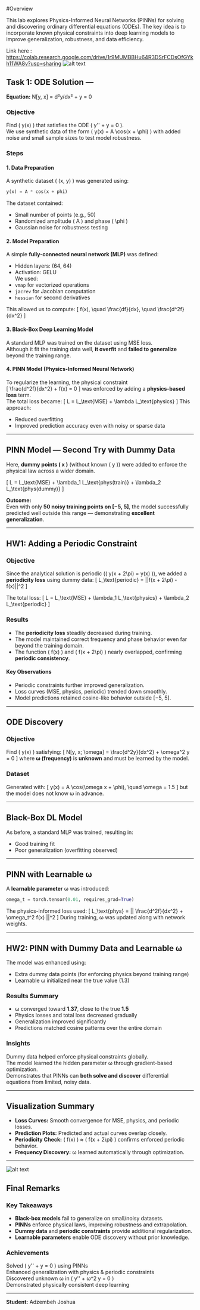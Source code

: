 #Overview

This lab explores Physics-Informed Neural Networks (PINNs) for solving and discovering ordinary differential equations (ODEs).
The key idea is to incorporate known physical constraints into deep learning models to improve generalization, robustness, and data efficiency.

Link here : https://colab.research.google.com/drive/1r9MUMBBHu64R3DSrFCDsOfGYkh11WA8v?usp=sharing
![alt text]({D29493A3-0BCA-4F47-A1DB-B65E120013BB}.png)
## Task 1: ODE Solution — 

**Equation:** N[y, x] = d²y/dx² + y = 0

### Objective  
Find \( y(x) \) that satisfies the ODE \( y'' + y = 0 \).  
We use synthetic data of the form \( y(x) = A \cos(x + \phi) \) with added noise and small sample sizes to test model robustness.  

### Steps  

#### 1. **Data Preparation**  
A synthetic dataset \( (x, y) \) was generated using:
```python
y(x) = A * cos(x + phi)
```
The dataset contained:
- Small number of points (e.g., 50)
- Randomized amplitude \( A \) and phase \( \phi \)
- Gaussian noise for robustness testing  

#### 2. **Model Preparation**  
A simple **fully-connected neural network (MLP)** was defined:
- Hidden layers: (64, 64)
- Activation: GELU  
We used:
- `vmap` for vectorized operations  
- `jacrev` for Jacobian computation  
- `hessian` for second derivatives  

This allowed us to compute:
\[
f(x), \quad \frac{df}{dx}, \quad \frac{d^2f}{dx^2}
\]

#### 3. **Black-Box Deep Learning Model**  
A standard MLP was trained on the dataset using MSE loss.  
Although it fit the training data well, **it overfit** and **failed to generalize** beyond the training range.

#### 4. **PINN Model (Physics-Informed Neural Network)**  
To regularize the learning, the physical constraint  
\[
\frac{d^2f}{dx^2} + f(x) = 0
\]
was enforced by adding a **physics-based loss** term.  
The total loss became:
\[
L = L_\text{MSE} + \lambda L_\text{physics}
\]
This approach:
- Reduced overfitting  
- Improved prediction accuracy even with noisy or sparse data  
---

## PINN Model — Second Try with Dummy Data  

Here, **dummy points \( x \)** (without known \( y \)) were added to enforce the physical law across a wider domain.

\[
L = L_\text{MSE} + \lambda_1 L_\text{phys(train)} + \lambda_2 L_\text{phys(dummy)}
\]

 **Outcome:**  
Even with only **50 noisy training points on [−5, 5]**, the model successfully predicted well outside this range — demonstrating **excellent generalization**.

---

## HW1: Adding a Periodic Constraint  

### Objective  
Since the analytical solution is periodic (\( y(x + 2\pi) = y(x) \)), we added a **periodicity loss** using dummy data:
\[
L_\text{periodic} = ||f(x + 2\pi) - f(x)||^2
\]

The total loss:
\[
L = L_\text{MSE} + \lambda_1 L_\text{physics} + \lambda_2 L_\text{periodic}
\]

### Results  
- The **periodicity loss** steadily decreased during training.  
- The model maintained correct frequency and phase behavior even far beyond the training domain.  
- The function \( f(x) \) and \( f(x + 2\pi) \) nearly overlapped, confirming **periodic consistency**.

#### Key Observations  
- Periodic constraints further improved generalization.  
- Loss curves (MSE, physics, periodic) trended down smoothly.  
- Model predictions retained cosine-like behavior outside [−5, 5].  

---

##  ODE Discovery  
### Objective  
Find \( y(x) \) satisfying:
\[
N[y, x; \omega] = \frac{d^2y}{dx^2} + \omega^2 y = 0
\]
where **ω (frequency)** is **unknown** and must be learned by the model.

### Dataset  
Generated with:
\[
y(x) = A \cos(\omega x + \phi), \quad \omega = 1.5
\]
but the model does not know ω in advance.

---

## Black-Box DL Model  
As before, a standard MLP was trained, resulting in:
- Good training fit  
- Poor generalization (overfitting observed)

---

## PINN with Learnable ω  

A **learnable parameter** ω was introduced:
```python
omega_t = torch.tensor(0.01, requires_grad=True)
```
The physics-informed loss used:
\[
L_\text{phys} = || \frac{d^2f}{dx^2} + \omega_t^2 f(x) ||^2
\]
During training, ω was updated along with network weights.

---

## HW2: PINN with Dummy Data and Learnable ω  

The model was enhanced using:
- Extra dummy data points (for enforcing physics beyond training range)
- Learnable ω initialized near the true value (1.3)

### Results Summary  
- ω converged toward **1.37**, close to the true **1.5**
- Physics losses and total loss decreased gradually  
- Generalization improved significantly  
- Predictions matched cosine patterns over the entire domain  

### Insights  
Dummy data helped enforce physical constraints globally.  
 The model learned the hidden parameter ω through gradient-based optimization.  
 Demonstrates that PINNs can **both solve and discover** differential equations from limited, noisy data.

---

##  Visualization Summary  
- **Loss Curves:** Smooth convergence for MSE, physics, and periodic losses.  
- **Prediction Plots:** Predicted and actual curves overlap closely.  
- **Periodicity Check:** \( f(x) \) ≈ \( f(x + 2\pi) \) confirms enforced periodic behavior.  
- **Frequency Discovery:** ω learned automatically through optimization.
---
![alt text]({9D2D382B-E1BA-4C6C-9306-21F9C7B27A00}.png)
## Final Remarks  

### Key Takeaways  
- **Black-box models** fail to generalize on small/noisy datasets.  
- **PINNs** enforce physical laws, improving robustness and extrapolation.  
- **Dummy data** and **periodic constraints** provide additional regularization.  
- **Learnable parameters** enable ODE discovery without prior knowledge.  

### Achievements  
Solved \( y'' + y = 0 \) using PINNs  
Enhanced generalization with physics & periodic constraints  
Discovered unknown ω in \( y'' + ω^2 y = 0 \)  
Demonstrated physically consistent deep learning  

---
**Student:** Adzembeh Joshua  

